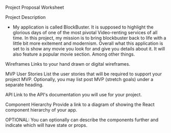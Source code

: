 Project Proposal Worksheet

Project Description

* My application is called BlockBuster. It is supposed to highlight the glorious days of one of the most pivotal Video-renting services of all time. In this project, my mission is to bring blockbuster back to life with a little bit more exitement and modernism. Overall what this application is set to is show any movie you look for and give you details about it. It will also feature a popular movie section. Among other things.

Wireframes
Links to your hand drawn or digital wireframes.

MVP User Stories
List the user stories that will be required to support your project MVP. Optionally, you may list post MVP (stretch goals) under a separate heading.

API
Link to the API's documentation you will use for your project.

Component Hierarchy
Provide a link to a diagram of showing the React component hierarchy of your app.

OPTIONAL:
You can optionally can describe the components further and indicate which will have state or props.